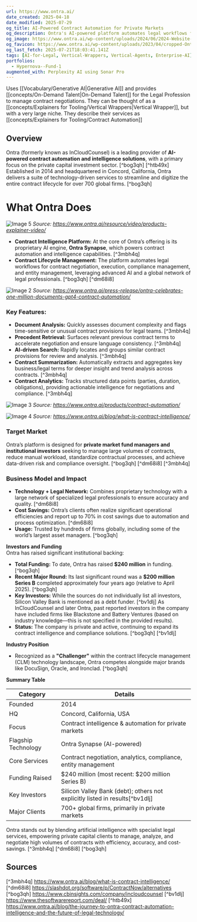 ```yaml
---
url: https://www.ontra.ai/
date_created: 2025-04-18
date_modified: 2025-07-29
og_title: AI-Powered Contract Automation for Private Markets
og_description: Ontra's AI-powered platform automates legal workflows for private markets, streamlining contract management, fund compliance, and entity management for 700+ firms globally.
og_image: https://www.ontra.ai/wp-content/uploads/2024/06/2024-Website-Refresh-Homepage-Social-Card-V2-1200x630-1.png
og_favicon: https://www.ontra.ai/wp-content/uploads/2023/04/cropped-Ontra_Logo_Rebrand_512x512_Favicon-250x250.png
og_last_fetch: 2025-07-21T18:03:41.141Z
tags: [AI-for-Legal, Vertical-Wrappers, Vertical-Agents, Enterprise-AI]
portfolios:
  - Hypernova--Fund-1
augmented_with: Perplexity AI using Sonar Pro
---
```


Uses [[Vocabulary/Generative AI|Generative AI]] and provides [[concepts/On-Demand Talent|On-Demand Talent]] for the Legal Profession to manage contract negotiations. They can be thought of as a [[concepts/Explainers for Tooling/Vertical Wrappers|Vertical Wrapper]], but with a very large niche. They describe their services as [[concepts/Explainers for Tooling/Contract Automation]]


## **Overview**  
Ontra (formerly known as InCloudCounsel) is a leading provider of **AI-powered contract automation and intelligence solutions**, with a primary focus on the private capital investment sector. [^bog3qh] [^htb49x] Established in 2014 and headquartered in Concord, California, Ontra delivers a suite of technology-driven services to streamline and digitize the entire contract lifecycle for over 700 global firms. [^bog3qh]

# **What Ontra Does**

![Image 5](https://www.ontra.ai/wp-content/uploads/2023/06/Video_Ontra_Products_Explainer_Social_Card_1200x630.png)
*Source: https://www.ontra.ai/resource/video/products-explainer-video/*


- **Contract Intelligence Platform:** At the core of Ontra’s offering is its proprietary AI engine, **Ontra Synapse**, which powers contract automation and intelligence capabilities. [^3mbh4q]
- **Contract Lifecycle Management:** The platform automates legal workflows for contract negotiation, execution, compliance management, and entity management, leveraging advanced AI and a global network of legal professionals. [^bog3qh] [^dm68i8]


![Image 2](https://www.ontra.ai/wp-content/uploads/2024/01/Contract_Automation_Newsroom_Social_Card_1200x630.png)
*Source: https://www.ontra.ai/press-release/ontra-celebrates-one-million-documents-gpt4-contract-automation/*


### **Key Features:**
  - **Document Analysis:** Quickly assesses document complexity and flags time-sensitive or unusual contract provisions for legal teams. [^3mbh4q]
  - **Precedent Retrieval:** Surfaces relevant previous contract terms to accelerate negotiation and ensure language consistency. [^3mbh4q]
  - **AI-driven Search:** Rapidly locates and groups similar contract provisions for review and analysis. [^3mbh4q]
  - **Contract Summarization:** Automatically extracts and aggregates key business/legal terms for deeper insight and trend analysis across contracts. [^3mbh4q]
  - **Contract Analytics:** Tracks structured data points (parties, duration, obligations), providing actionable intelligence for negotiations and compliance. [^3mbh4q]


![Image 3](https://www.ontra.ai/wp-content/uploads/2024/10/M136_Ontra_Contract-Automation_Digital-Playbook_Left_2.png)
*Source: https://www.ontra.ai/products/contract-automation/*



![Image 4](https://www.ontra.ai/wp-content/uploads/2023/06/Blog_Inline_image_automation_and_intelligence.png)
*Source: https://www.ontra.ai/blog/what-is-contract-intelligence/*


### **Target Market**  
Ontra’s platform is designed for **private market fund managers and institutional investors** seeking to manage large volumes of contracts, reduce manual workload, standardize contractual processes, and achieve data-driven risk and compliance oversight. [^bog3qh] [^dm68i8] [^3mbh4q]

### **Business Model and Impact**  
- **Technology + Legal Network:** Combines proprietary technology with a large network of specialized legal professionals to ensure accuracy and quality. [^dm68i8]
- **Cost Savings:** Ontra’s clients often realize significant operational efficiencies and report up to 70% in cost savings due to automation and process optimization. [^dm68i8]
- **Usage:** Trusted by hundreds of firms globally, including some of the world’s largest asset managers. [^bog3qh]

**Investors and Funding**  
Ontra has raised significant institutional backing:

- **Total Funding:** To date, Ontra has raised **$240 million** in funding. [^bog3qh]
- **Recent Major Round:** Its last significant round was a **$200 million Series B** completed approximately four years ago (relative to April 2025). [^bog3qh]
- **Key Investors:** While the sources do not individually list all investors, Silicon Valley Bank is mentioned as a debt funder. [^bv1dlj] As InCloudCounsel and later Ontra, past reported investors in the company have included firms like Blackstone and Battery Ventures (based on industry knowledge—this is not specified in the provided results).
- **Status:** The company is private and active, continuing to expand its contract intelligence and compliance solutions. [^bog3qh] [^bv1dlj]

**Industry Position**
- Recognized as a **"Challenger"** within the contract lifecycle management (CLM) technology landscape, Ontra competes alongside major brands like DocuSign, Oracle, and Ironclad. [^bog3qh]

**Summary Table**

| Category              | Details                                       |
|-----------------------|-----------------------------------------------|
| Founded               | 2014                                          |
| HQ                    | Concord, California, USA                      |
| Focus                 | Contract intelligence & automation for private markets |
| Flagship Technology   | Ontra Synapse (AI-powered)                    |
| Core Services         | Contract negotiation, analytics, compliance, entity management |
| Funding Raised        | $240 million (most recent: $200 million Series B) |
| Key Investors         | Silicon Valley Bank (debt); others not explicitly listed in results[^bv1dlj] |
| Major Clients         | 700+ global firms, primarily in private markets |

Ontra stands out by blending artificial intelligence with specialist legal services, empowering private capital clients to manage, analyze, and negotiate high volumes of contracts with efficiency, accuracy, and cost-savings. [^3mbh4q] [^dm68i8] [^bog3qh]

## Sources

[^3mbh4q] https://www.ontra.ai/blog/what-is-contract-intelligence/
[^dm68i8] https://slashdot.org/software/p/ContractNow/alternatives
[^bog3qh] https://www.cbinsights.com/company/incloudcounsel
[^bv1dlj] https://www.thesoftwarereport.com/deal/
[^htb49x] https://www.ontra.ai/blog/the-journey-to-ontra-contract-automation-intelligence-and-the-future-of-legal-technology/
